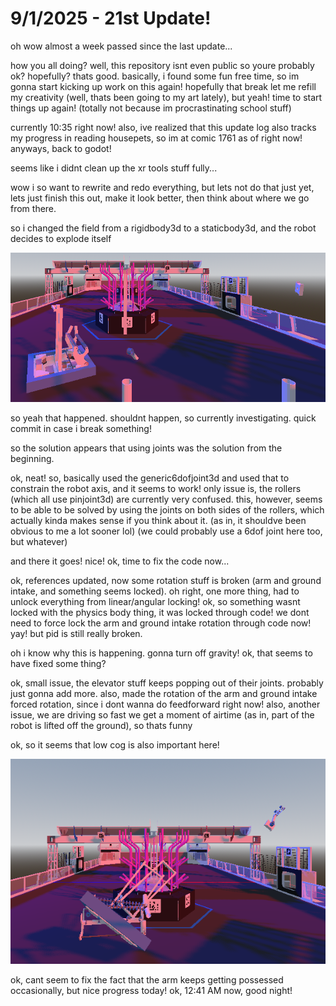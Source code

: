 # 9/1/2025 - 21st Update!

oh wow almost a week passed since the last update...

how you all doing? well, this repository isnt even public so youre probably ok? hopefully? thats good. basically, i found some fun free time, so im gonna start kicking up work on this again! hopefully that break let me refill my creativity (well, thats been going to my art lately), but yeah! time to start things up again! (totally not because im procrastinating school stuff)

currently 10:35 right now! also, ive realized that this update log also tracks my progress in reading housepets, so im at comic 1761 as of right now! anyways, back to godot!

seems like i didnt clean up the xr tools stuff fully...

wow i so want to rewrite and redo everything, but lets not do that just yet, lets just finish this out, make it look better, then think about where we go from there.

so i changed the field from a rigidbody3d to a staticbody3d, and the robot decides to explode itself

![hmm](</updatelogs/images/202509/09012025 - 1.png>)

so yeah that happened. shouldnt happen, so currently investigating. quick commit in case i break something!

so the solution appears that using joints was the solution from the beginning.

ok, neat! so, basically used the generic6dofjoint3d and used that to constrain the robot axis, and it seems to work! only issue is, the rollers (which all use pinjoint3d) are currently very confused. this, however, seems to be able to be solved by using the joints on both sides of the rollers, which actually kinda makes sense if you think about it. (as in, it shouldve been obvious to me a lot sooner lol) (we could probably use a 6dof joint here too, but whatever)

and there it goes! nice! ok, time to fix the code now...

ok, references updated, now some rotation stuff is broken (arm and ground intake, and something seems locked). oh right, one more thing, had to unlock everything from linear/angular locking! ok, so something wasnt locked with the physics body thing, it was locked through code! we dont need to force lock the arm and ground intake rotation through code now! yay! but pid is still really broken.

oh i know why this is happening. gonna turn off gravity! ok, that seems to have fixed some thing?

ok, small issue, the elevator stuff keeps popping out of their joints. probably just gonna add more. also, made the rotation of the arm and ground intake forced rotation, since i dont wanna do feedforward right now! also, another issue, we are driving so fast we get a moment of airtime (as in, part of the robot is lifted off the ground), so thats funny

ok, so it seems that low cog is also important here!

![uhh](</updatelogs/images/202509/09012025 - 2.png>)

ok, cant seem to fix the fact that the arm keeps getting possessed occasionally, but nice progress today! ok, 12:41 AM now, good night!